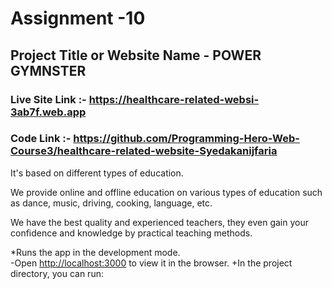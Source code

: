 # Assignment -10

## Project Title or Website Name - POWER GYMNSTER

### Live Site Link :- https://healthcare-related-websi-3ab7f.web.app

### Code Link :- https://github.com/Programming-Hero-Web-Course3/healthcare-related-website-Syedakanijfaria



It's based on different types of education.

We provide online and offline education on various types of education such as dance, music, driving, cooking, language, etc.

We have the best quality and experienced teachers, they even gain your confidence and knowledge by practical teaching methods.


*Runs the app in the development mode.\
-Open [http://localhost:3000](http://localhost:3000) to view it in the browser.
+In the project directory, you can run:
